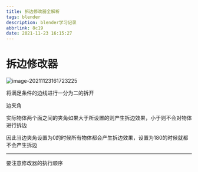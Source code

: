 ```yaml
---
title: 拆边修改器全解析
tags: blender
description: blender学习记录
abbrlink: 8c19
date: 2021-11-23 16:15:27
---
```


# 拆边修改器

![image-20211123161723225](https://cdn.jsdelivr.net/gh/lafew/picgo_xyz@main//img/image-20211123161723225.png)

将满足条件的边线进行一分为二的拆开

边夹角

实际物体两个面之间的夹角如果大于所设置的则产生拆边效果，小于则不会对物体进行拆边

因此当边夹角设置为0的时候所有物体都会产生拆边效果，设置为180的时候就都不会产生拆边

---

要注意修改器的执行顺序
